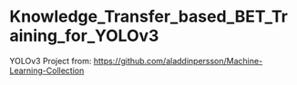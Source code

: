 # Knowledge_Transfer_based_BET_Training_for_YOLOv3


YOLOv3 Project from: https://github.com/aladdinpersson/Machine-Learning-Collection

